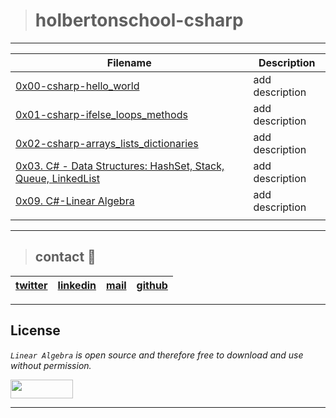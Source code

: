 > # holbertonschool-csharp
---
| **Filename** | **Description** |
|---|---|
| [0x00-csharp-hello_world](https://github.com/ricardo1470/holbertonschool-csharp/tree/master/0x00-csharp-hello_world) | add description  |
| [0x01-csharp-ifelse_loops_methods](https://github.com/ricardo1470/holbertonschool-csharp/tree/master/0x01-csharp-ifelse_loops_methods) | add description  |
| [0x02-csharp-arrays_lists_dictionaries](https://github.com/ricardo1470/holbertonschool-csharp/tree/master/0x02-csharp-arrays_lists_dictionaries) | add description  |
| [0x03. C# - Data Structures: HashSet, Stack, Queue, LinkedList]() | add description  |
| [0x09. C#-Linear Algebra](./https://github.com/ricardo1470/holbertonschool-csharp/tree/master/0x09-csharp-linear_algebra) | add description  |
|  |   |

---
> ## contact 💬

| [twitter](https://twitter.com/RICARDO1470) | [linkedin](https://www.linkedin.com/in/ricardo-alfonso-camayo/) | [mail](1466@holbertonschool.com) | [github](https://github.com/ricardo1470/README/blob/master/README.md) |
|---|---|---|---|

---

## License
*`Linear Algebra` is open source and therefore free to download and use without permission.*

<a href="url"><img src="https://www.holbertonschool.com/holberton-logo.png" align="middle" width="100" height="30"></a>

---